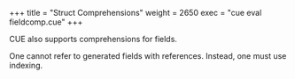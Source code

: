 +++
title = "Struct Comprehensions"
weight = 2650
exec = "cue eval fieldcomp.cue"
+++

CUE also supports comprehensions for fields.

One cannot refer to generated fields with references.
Instead, one must use indexing.

